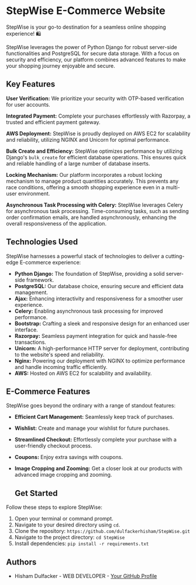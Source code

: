 # StepWise E-Commerce Website
StepWise is your go-to destination for a seamless online shopping experience! 🛍️

StepWise leverages the power of Python Django for robust server-side functionalities and PostgreSQL for secure data storage. With a focus on security and efficiency, our platform combines advanced features to make your shopping journey enjoyable and secure.

## Key Features
**User Verification:** We prioritize your security with OTP-based verification for user accounts.

**Integrated Payment:** Complete your purchases effortlessly with Razorpay, a trusted and efficient payment gateway.

**AWS Deployment:** StepWise is proudly deployed on AWS EC2 for scalability and reliability, utilizing NGINX and Unicorn for optimal performance.

**Bulk Create and Efficiency:**
StepWise optimizes performance by utilizing Django's `bulk_create` for efficient database operations. This ensures quick and reliable handling of a large number of database inserts.

**Locking Mechanism:**
Our platform incorporates a robust locking mechanism to manage product quantities accurately. This prevents any race conditions, offering a smooth shopping experience even in a multi-user environment.

**Asynchronous Task Processing with Celery:**
StepWise leverages Celery for asynchronous task processing. Time-consuming tasks, such as sending order confirmation emails, are handled asynchronously, enhancing the overall responsiveness of the application.

## Technologies Used

StepWise harnesses a powerful stack of technologies to deliver a cutting-edge E-commerce experience:

- **Python Django:** The foundation of StepWise, providing a solid server-side framework.
- **PostgreSQL:** Our database choice, ensuring secure and efficient data management.
- **Ajax:** Enhancing interactivity and responsiveness for a smoother user experience.
- **Celery:** Enabling asynchronous task processing for improved performance.
- **Bootstrap:** Crafting a sleek and responsive design for an enhanced user interface.
- **Razorpay:** Seamless payment integration for quick and hassle-free transactions.
- **Unicorn:** A high-performance HTTP server for deployment, contributing to the website's speed and reliability.
- **Nginx:** Powering our deployment with NGINX to optimize performance and handle incoming traffic efficiently.
- **AWS:** Hosted on AWS EC2 for scalability and availability.

## E-Commerce Features

StepWise goes beyond the ordinary with a range of standout features:

- **Efficient Cart Management:** Seamlessly keep track of purchases.
- **Wishlist:** Create and manage your wishlist for future purchases.
- **Streamlined Checkout:** Effortlessly complete your purchase with a user-friendly checkout process.
- **Coupons:** Enjoy extra savings with coupons.
- **Image Cropping and Zooming:** Get a closer look at our products with advanced image cropping and zooming.

  ## Get Started

Follow these steps to explore StepWise:

1. Open your terminal or command prompt.
2. Navigate to your desired directory using `cd`.
3. Clone the repository:
 `https://github.com/dulfackerhisham/StepWise.git`
4. Navigate to the project directory: 
 `cd StepWise`
5. Install dependencies: `pip install -r requirements.txt`


## Authors

- Hisham Dulfacker - WEB DEVELOPER - [Your GitHub Profile](https://github.com/dulfackerhisham)
